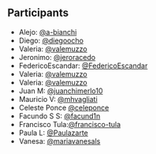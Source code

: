 ## Participants

- Alejo: [@a-bianchi](https://github.com/a-bianchi)
- Diego: [@diegoocho](https://github.com/diegoocho)
- Valeria: [@valemuzzo](https://github.com/valemuzzo)
- Jeronimo: [@jeroracedo](https://github.com/jeroracedo)
- FedericoEscandar: [@FedericoEscandar](https://github.com/FedericoEscandar)
- Valeria: [@valemuzzo](https://github.com/valemuzzo)
- Valeria: [@valemuzzo](https://github.com/valemuzzo)
- Juan M: [@juanchimerlo10](https://github.com/juanchimerlo10)
- Mauricio V: [@mhvagliati](https://github.com/mhvagliati)
- Celeste Ponce [@celeponce](https://github.com/celeponce)
- Facundo S S: [@facund1n](https://github.com/facund1n)
- Francisco Tula:[@francisco-tula](https://github.com/fracisco-tula)
- Paula L: [@Paulazarte](https://github.com/Paulazarte)
- Vanesa: [@mariavanesals](https://github.com/mariavanesals)